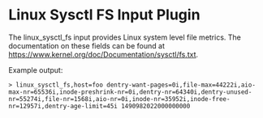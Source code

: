 # Linux Sysctl FS Input Plugin

The linux_sysctl_fs input provides Linux system level file metrics. The documentation on these fields can be found at https://www.kernel.org/doc/Documentation/sysctl/fs.txt.

Example output:

```
> linux_sysctl_fs,host=foo dentry-want-pages=0i,file-max=44222i,aio-max-nr=65536i,inode-preshrink-nr=0i,dentry-nr=64340i,dentry-unused-nr=55274i,file-nr=1568i,aio-nr=0i,inode-nr=35952i,inode-free-nr=12957i,dentry-age-limit=45i 1490982022000000000
```

